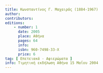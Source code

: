 ```yaml
---
title: Κωνσταντίνος Γ. Μαχαιράς (1884-1967)
author: 
contributors: 
editions: 
    - number: 1
      date: 2005
      place: Αθήνα
      pages: 64
      info: 
      isbn: 960-7498-33-Χ
      price: 6
tag: [ Επετειακά - Αφιερώματα ]
info: Τιμητική εκδήλωση Αθήνα 15 Μαΐου 2004
---
```

